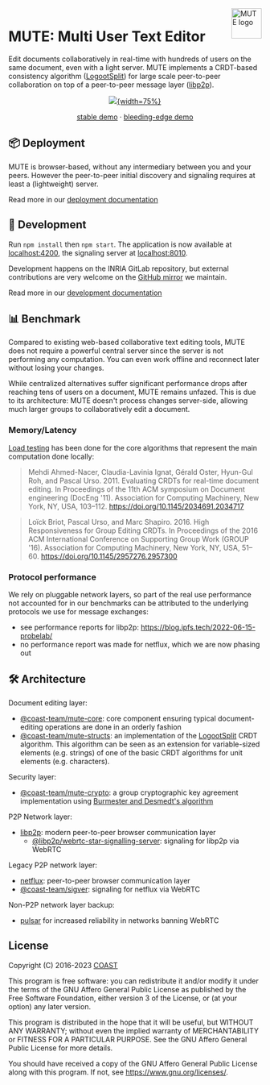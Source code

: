 <a href="https://gitlab.inria.fr/coast-team/mute/mute">
  <img src="https://gitlab.inria.fr/coast-team/mute/mute/-/raw/main/src/assets/images/icons/icon-512x512.png?inline=false" alt="MUTE logo" title="MUTE" align="right" height="60" />
</a>

# MUTE: Multi User Text Editor

Edit documents collaboratively in real-time with hundreds of users on the same document, even with a light server. MUTE implements a CRDT-based consistency algorithm ([LogootSplit](#hammer_and_wrench-architecture)) for large scale peer-to-peer collaboration on top of a peer-to-peer message layer ([libp2p](#hammer_and_wrench-architecture)).

<div align="center"> <!-- extra line is important for proper markdown evaluation-->
<a href="https://gitlab.inria.fr/coast-team/mute/mute">

![](https://gitlab.inria.fr/coast-team/mute/mute/uploads/b2363cb860a073fc277b9b62f2bc4bae/mute.jpeg){width=75%}
</a>

[stable demo](https://mute.loria.fr) · [bleeding-edge demo](https://main.mute.loria.fr)
</div>

## :package: Deployment

MUTE is browser-based, without any intermediary between you and your peers. However the peer-to-peer initial discovery and signaling requires at least a (lightweight) server.

Read more in our [deployment documentation](https://gitlab.inria.fr/coast-team/mute/mute/-/wikis/Deployment)

## :book: Development

Run `npm install` then `npm start`. The application is now available at [localhost:4200](http://localhost:4200), the signaling server at [localhost:8010](http://localhost:8010).

Development happens on the INRIA GitLab repository, but external contributions are very welcome on the [GitHub mirror](https://github.com/coast-team/mute/) we maintain.

Read more in our [development documentation](https://gitlab.inria.fr/coast-team/mute/mute/-/wikis/Development)

## :bar_chart: Benchmark

Compared to existing web-based collaborative text editing tools, MUTE does not require a powerful central server since the server is not performing any computation. You can even work offline and reconnect later without losing your changes.

While centralized alternatives suffer significant performance drops after reaching tens of users on a document, MUTE remains unfazed. This is due to its architecture: MUTE doesn't process changes server-side, allowing much larger groups to collaboratively edit a document.

### Memory/Latency
<!-- load graph for local app -->
[Load testing](https://github.com/coast-team/replication-benchmarker) has been done for the core algorithms that represent the main computation done locally:

> Mehdi Ahmed-Nacer, Claudia-Lavinia Ignat, Gérald Oster, Hyun-Gul Roh, and Pascal Urso. 2011. Evaluating CRDTs for real-time document editing. In Proceedings of the 11th ACM symposium on Document engineering (DocEng '11). Association for Computing Machinery, New York, NY, USA, 103–112. https://doi.org/10.1145/2034691.2034717

> Loïck Briot, Pascal Urso, and Marc Shapiro. 2016. High Responsiveness for Group Editing CRDTs. In Proceedings of the 2016 ACM International Conference on Supporting Group Work (GROUP '16). Association for Computing Machinery, New York, NY, USA, 51–60. https://doi.org/10.1145/2957276.2957300

### Protocol performance

We rely on pluggable network layers, so part of the real use performance not accounted for in our benchmarks can be attributed to the underlying protocols we use for message exchanges:

- see performance reports for libp2p: https://blog.ipfs.tech/2022-06-15-probelab/
- no performance report was made for netflux, which we are now phasing out

## :hammer_and_wrench: Architecture

Document editing layer:

- [@coast-team/mute-core](https://gitlab.inria.fr/coast-team/mute/mute-modules/mute-core): core component ensuring typical document-editing operations are done in an orderly fashion
- [@coast-team/mute-structs](https://gitlab.inria.fr/coast-team/mute/mute-modules/mute-structs): an implementation of the [LogootSplit](https://gitlab.inria.fr/coast-team/mute/mute-modules/mute-structs#ref-1) CRDT algorithm. This algorithm can be seen as an extension for variable-sized elements (e.g. strings) of one of the basic CRDT algorithms for unit elements (e.g. characters).

Security layer:

- [@coast-team/mute-crypto](https://gitlab.inria.fr/coast-team/mute/mute-modules/mute-crypto): a group cryptographic key agreement implementation using [Burmester and Desmedt's algorithm](https://gitlab.inria.fr/coast-team/mute/mute-modules/mute-crypto)

P2P Network layer:

- [libp2p](https://libp2p.io): modern peer-to-peer browser communication layer
  - [@libp2p/webrtc-star-signalling-server](https://www.npmjs.com/package/@libp2p/webrtc-star-signalling-server): signaling for libp2p via WebRTC

Legacy P2P network layer:

- [netflux](https://github.com/coast-team/netflux): peer-to-peer browser communication layer
- [@coast-team/sigver](https://github.com/coast-team/sigver): signaling for netflux via WebRTC

Non-P2P network layer backup:

- [pulsar](https://github.com/apache/pulsar) for increased reliability in networks banning WebRTC

## License

Copyright (C) 2016-2023 [COAST](https://team.inria.fr/coast)

This program is free software: you can redistribute it and/or modify
it under the terms of the GNU Affero General Public License as published
by the Free Software Foundation, either version 3 of the License, or
(at your option) any later version.

This program is distributed in the hope that it will be useful,
but WITHOUT ANY WARRANTY; without even the implied warranty of
MERCHANTABILITY or FITNESS FOR A PARTICULAR PURPOSE. See the
GNU Affero General Public License for more details.

You should have received a copy of the GNU Affero General Public License
along with this program. If not, see <https://www.gnu.org/licenses/>.
